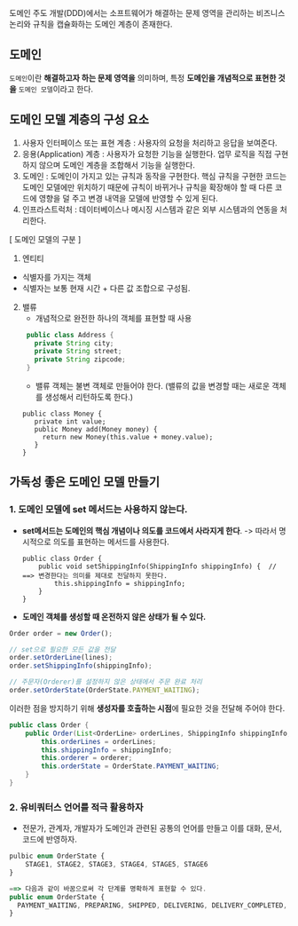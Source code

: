 도메인 주도 개발(DDD)에서는 소프트웨어가 해결하는 문제 영역을 관리하는 비즈니스 논리와 규칙을 캡슐화하는 도메인 계층이 존재한다.

## 도메인
`도메인`이란 **해결하고자 하는 문제 영역을** 의미하며, 특정 **도메인을 개념적으로 표현한 것을** `도메인 모델`이라고 한다.

## 도메인 모델 계층의 구성 요소
1. 사용자 인터페이스 또는 표현 계층 : 사용자의 요청을 처리하고 응답을 보여준다.
2. 응용(Application) 계층 : 사용자가 요청한 기능을 실행한다. 업무 로직을 직접 구현하지 않으며 도메인 계층을 조합해서 기능을 실행한다.
3. 도메인 : 도메인이 가지고 있는 규칙과 동작을 구현한다. 핵심 규칙을 구현한 코드는 도메인 모델에만 위치하기 때문에 규칙이 바뀌거나 규칙을 확장해야 할 때 다른 코드에 영향을 덜 주고 변경 내역을 모델에 반영할 수 있게 된다.
4. 인프라스트럭처 : 데이터베이스나 메시징 시스템과 같은 외부 시스템과의 연동을 처리한다.

[ 도메인 모델의 구분 ]
1. 엔티티
  - 식별자를 가지는 객체
  - 식별자는 보통 현재 시간 + 다른 값 조합으로 구성됨.
2. 밸류 
   - 개념적으로 완전한 하나의 객체를 표현할 때 사용
   ~~~java
    public class Address {
      private String city;
      private String street;
      private String zipcode;
    }
   ~~~
   - 밸류 객체는 불변 객체로 만들어야 한다. (밸류의 값을 변경할 때는 새로운 객체를 생성해서 리턴하도록 한다.)
   ~~~
   public class Money {
      private int value;
      public Money add(Money money) {
        return new Money(this.value + money.value);
      }
   }
   ~~~

## 가독성 좋은 도메인 모델 만들기
### 1. 도메인 모델에 set 메서드는 사용하지 않는다.
- **set메서드는 도메인의 핵심 개념이나 의도를 코드에서 사라지게 한다**. 
   -> 따라서 명시적으로 의도를 표현하는 메서드를 사용한다.
   ~~~
   public class Order {
       public void setShippingInfo(ShippingInfo shippingInfo) {  // ==> 변경한다는 의미를 제대로 전달하지 못한다.
           this.shippingInfo = shippingInfo;
       }
   }
   ~~~
- **도메인 객체를 생성할 때 온전하지 않은 상태가 될 수 있다.** 
~~~javascript
Order order = new Order();

// set으로 필요한 모든 값을 전달 
order.setOrderLine(lines);
order.setShippingInfo(shippingInfo);

// 주문자(Orderer)를 설정하지 않은 상태에서 주문 완료 처리 
order.setOrderState(OrderState.PAYMENT_WAITING);
~~~
이러한 점을 방지하기 위해 **생성자를 호출하는 시점**에 필요한 것을 전달해 주어야 한다. 
~~~java
public class Order {
    public Order(List<OrderLine> orderLines, ShippingInfo shippingInfo, Orderer orderer) {
        this.orderLines = orderLines;
        this.shippingInfo = shippingInfo;
        this.orderer = orderer;
        this.orderState = OrderState.PAYMENT_WAITING;
    }
}
~~~

### 2. 유비쿼터스 언어를 적극 활용하자
- 전문가, 관계자, 개발자가 도메인과 관련된 공통의 언어를 만들고 이를 대화, 문서, 코드에 반영하자.
~~~javascript
pulbic enum OrderState {
    STAGE1, STAGE2, STAGE3, STAGE4, STAGE5, STAGE6
}

==> 다음과 같이 바꿈으로써 각 단계를 명확하게 표현할 수 있다.
public enum OrderState {
  PAYMENT_WAITING, PREPARING, SHIPPED, DELIVERING, DELIVERY_COMPLETED, CANCELED
}
~~~
